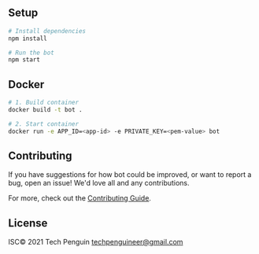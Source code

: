 
## Setup

```sh
# Install dependencies
npm install

# Run the bot
npm start
```

## Docker

```sh
# 1. Build container
docker build -t bot .

# 2. Start container
docker run -e APP_ID=<app-id> -e PRIVATE_KEY=<pem-value> bot
```

## Contributing

If you have suggestions for how bot could be improved, or want to report a bug, open an issue! We'd love all and any contributions.

For more, check out the [Contributing Guide](CONTRIBUTING.md).

## License

ISC© 2021 Tech Penguin <techpenguineer@gmail.com>


